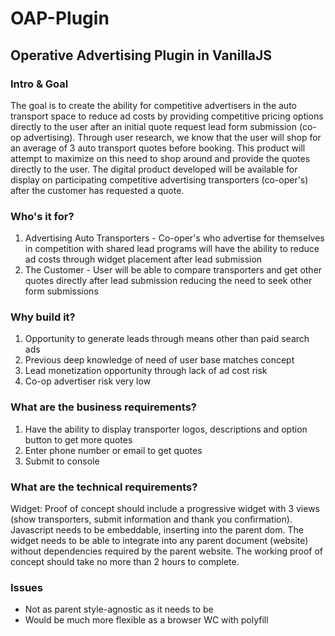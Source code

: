 # OAP-Plugin

## Operative Advertising Plugin in VanillaJS

### Intro & Goal
The goal is to create the ability for competitive advertisers in the auto transport space to reduce ad costs by providing competitive pricing options directly to the user after an initial quote request lead form submission (co-op advertising). Through user research, we know that the user will shop for an average of 3 auto transport quotes before booking. This product will attempt to maximize on this need to shop around and provide the quotes directly to the user. The digital product developed will be available for display on participating competitive advertising transporters (co-oper's) after the customer has requested a quote.

### Who's it for?
1. Advertising Auto Transporters - Co-oper's who advertise for themselves in competition with shared lead programs will have the ability to reduce ad costs through widget placement after lead submission
2. The Customer - User will be able to compare transporters and get other quotes directly after lead submission reducing the need to seek other form submissions

### Why build it?
1. Opportunity to generate leads through means other than paid search ads
2. Previous deep knowledge of need of user base matches concept
3. Lead monetization opportunity through lack of ad cost risk
4. Co-op advertiser risk very low

### What are the business requirements?
1. Have the ability to display transporter logos, descriptions and option button to get more quotes
2. Enter phone number or email to get quotes
3. Submit to console

### What are the technical requirements?
Widget: Proof of concept should include a progressive widget with 3 views (show transporters, submit information and thank you confirmation). Javascript needs to be embeddable, inserting into the parent dom. The widget needs to be able to integrate into any parent document (website) without dependencies required by the parent website. The working proof of concept should take no more than 2 hours to complete.

### Issues
- Not as parent style-agnostic as it needs to be
- Would be much more flexible as a browser WC with polyfill
